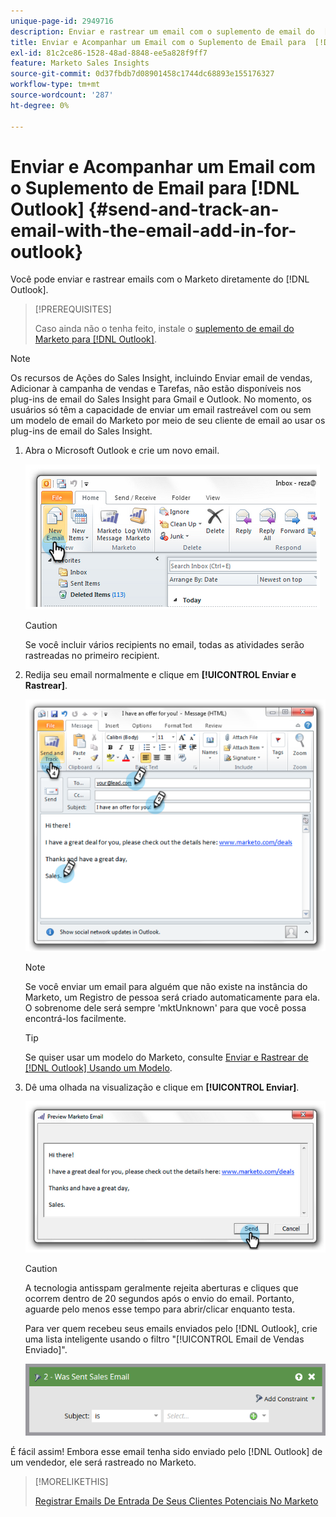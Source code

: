 ```yaml
---
unique-page-id: 2949716
description: Enviar e rastrear um email com o suplemento de email do  [!DNL Outlook] - Documentação do Marketo - Documentação do produto
title: Enviar e Acompanhar um Email com o Suplemento de Email para  [!DNL Outlook]
exl-id: 81c2ce86-1528-48ad-8848-ee5a828f9ff7
feature: Marketo Sales Insights
source-git-commit: 0d37fbdb7d08901458c1744dc68893e155176327
workflow-type: tm+mt
source-wordcount: '287'
ht-degree: 0%

---
```


# Enviar e Acompanhar um Email com o Suplemento de Email para [!DNL Outlook] {#send-and-track-an-email-with-the-email-add-in-for-outlook}

Você pode enviar e rastrear emails com o Marketo diretamente do [!DNL Outlook].

>[!PREREQUISITES]
>
>Caso ainda não o tenha feito, instale o [suplemento de email do Marketo para [!DNL Outlook]](/help/marketo/product-docs/marketo-sales-insight/msi-outlook-plugin/install-the-marketo-email-add-in-for-outlook-with-a-registration-code.md).

>[!NOTE]
>
>Os recursos de Ações do Sales Insight, incluindo Enviar email de vendas, Adicionar à campanha de vendas e Tarefas, não estão disponíveis nos plug-ins de email do Sales Insight para Gmail e Outlook. No momento, os usuários só têm a capacidade de enviar um email rastreável com ou sem um modelo de email do Marketo por meio de seu cliente de email ao usar os plug-ins de email do Sales Insight.

1. Abra o Microsoft Outlook e crie um novo email.

   ![](assets/image2014-9-23-16-3a6-3a46.png)

   >[!CAUTION]
   >
   >Se você incluir vários recipients no email, todas as atividades serão rastreadas no primeiro recipient.

1. Redija seu email normalmente e clique em **[!UICONTROL Enviar e Rastrear]**.

   ![](assets/image2014-9-23-16-3a7-3a1.png)

   >[!NOTE]
   >
   >Se você enviar um email para alguém que não existe na instância do Marketo, um Registro de pessoa será criado automaticamente para ela. O sobrenome dele será sempre &#39;mktUnknown&#39; para que você possa encontrá-los facilmente.

   >[!TIP]
   >
   >Se quiser usar um modelo do Marketo, consulte [Enviar e Rastrear de [!DNL Outlook] Usando um Modelo](/help/marketo/product-docs/marketo-sales-insight/msi-outlook-plugin/send-and-track-from-outlook-using-a-marketo-template.md).

1. Dê uma olhada na visualização e clique em **[!UICONTROL Enviar]**.

   ![](assets/image2014-9-23-16-3a7-3a13.png)

   >[!CAUTION]
   >
   >A tecnologia antisspam geralmente rejeita aberturas e cliques que ocorrem dentro de 20 segundos após o envio do email. Portanto, aguarde pelo menos esse tempo para abrir/clicar enquanto testa.

   Para ver quem recebeu seus emails enviados pelo [!DNL Outlook], crie uma lista inteligente usando o filtro &quot;[!UICONTROL Email de Vendas Enviado]&quot;.

   ![](assets/was-sent-sales-email.png)

É fácil assim! Embora esse email tenha sido enviado pelo [!DNL Outlook] de um vendedor, ele será rastreado no Marketo.

>[!MORELIKETHIS]
>
>[Registrar Emails De Entrada De Seus Clientes Potenciais No Marketo](/help/marketo/product-docs/marketo-sales-insight/using-msi/log-inbound-mail-from-your-leads-in-marketo.md)
